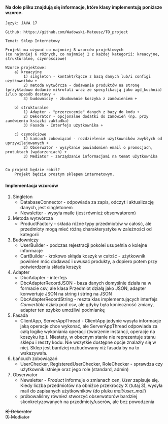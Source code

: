 #### Na dole pliku znajdują się informacje, które klasy implementują poniższe wzorce.

    Język: JAVA 17

    Github: https://github.com/Wadowski-Mateusz/TO_project

    Temat: Sklep Internetowy

    Projekt ma używać co najmniej 8 wzorców projektowych 
    (co najmniej 6 różnych, co najmniej 2 z każdej kategorii: kreacyjne, strukturalne, czynnościowe)

    Wzorce projektowe:
        a) kreacyjne
            1) singleton - kontakt/łącze z bazą danych lub/i configi użytkowników +
            2) metoda wytwórcza - dodawanie produktów na stronę (przykładowo dodanie mikrofali wraz ze specyfikacją jako agd_kuchnia) i/lub sposób dostawy +
            3) budowniczy - zbudowanie koszyka z zamówieniem +

        b) strukturalne
            1) Adapter - "przerzucenie" danych z bazy do kodu +
            2) Dekorator - opcjonalne dodatki do zamówień (np. przy zamówieniu książki zakładka)
            3) Fasada - Interfejs użytkownika +

        c) czynościowe
            1) Łańcuch zobowiązań - rozdzielenie użytkowników zwykłych od uprzywilejowanych +
            2) Obserwator - wysyłanie powiadomień email o promocjach, protuktach (wydarzeniach) +
            3) Mediator - zarządzanie informacjami na temat użytkownika


    Co projekt będzie robił?
        Projekt będzie prostym sklepem internetowym.


#### Implementacja wzorców

1) Singleton 
   * DatabaseConnector - odpowiada za zapis, odczyt i aktualizację danych, jest singletonem 
   * Newsletter - wysyła maile (jest również obserwatorem)
2) Metoda wytwórcza 
    * ProductFactory - składa różne typy przedmiotów w całość, ale przedmioty mogą mieć różną charakterystyke w zależności od kategorii
3) Budowniczy
   * UserBuilder - podczas rejestracji pokolei usupełnia o kolejne informacje
   * CartBuilder - krokowo skłąda koszyk w całość - użytkownik powinien móc dodawać i uwusać produkty, a dopiero potem przy potwierdzeniu składa koszyk 
4) Adapter
   * DbcAdapter - interfejs
   * DbcAdapterRecordJSON - baza danych domyślnie działa na w formacie csv, ale klasa Przedmiot działą jako JSON, adapter konwertuje JSON na string i string na JSON 
   * DbcAdapterRecordString - reszta klas implementujących interfejs <i>Convertible</i> działa pod csv, ale gdyby była konieczność zmiany, adapter ten szybko umożliwi podmiankę
5) Fasada
   * ClientApp, ServerAppThread - ClientApp jedynie wysyła informacje jaką operacje chce wykonać, ale ServerAppThread odpowiada za całą logikę wykoniania operacji (tworzenie instancji, operacje na koszyku itp.). 
   Niestety, w obecnym stanie nie reprezentuje stanu sklepu i reszty kodu. Nie wszytkie dostępne opcje znalazły się w niej. Sklep jest bardziej rozbudowany niż fasada by na to wskazywała. 
6) Łańcuch zobowiązań
   * UserChecker, RegisteredUserChecker, RoleChecker -  sprawdza czy użytkownik istnieje oraz jego role (standard, admin)
7) Obserwator
   * Newsletter - <i>Product</i> informuje o zmianach cen, <i>User</i> zapisuje się. Kiedy liczba przedmiotów na obniżce przekroczy X (tutaj 3), wysyła mail do zapisanych użytkowników (do pluku <i>mail/user_mail</i>)  
   * próbowaliśmy również stworzyć obserwatorów bardziej skonkretyzowanych na przedmioty/userów, ale bez powodzenia

~~8) Dekorator~~\
~~9) Mediator~~